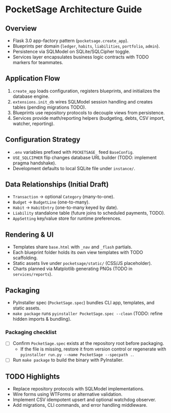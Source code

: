 # PocketSage Architecture Guide

## Overview
- Flask 3.0 app-factory pattern (`pocketsage.create_app`).
- Blueprints per domain (`ledger`, `habits`, `liabilities`, `portfolio`, `admin`).
- Persistence via SQLModel on SQLite/SQLCipher toggle.
- Services layer encapsulates business logic contracts with TODO markers for teammates.

## Application Flow
1. `create_app` loads configuration, registers blueprints, and initializes the database engine.
2. `extensions.init_db` wires SQLModel session handling and creates tables (pending migrations TODO).
3. Blueprints use repository protocols to decouple views from persistence.
4. Services provide math/reporting helpers (budgeting, debts, CSV import, watcher, reporting).

## Configuration Strategy
- `.env` variables prefixed with `POCKETSAGE_` feed `BaseConfig`.
- `USE_SQLCIPHER` flip changes database URL builder (TODO: implement pragma handshake).
- Development defaults to local SQLite file under `instance/`.

## Data Relationships (Initial Draft)
- `Transaction` -> optional `Category` (many-to-one).
- `Budget` -> `BudgetLine` (one-to-many).
- `Habit` -> `HabitEntry` (one-to-many keyed by date).
- `Liability` standalone table (future joins to scheduled payments, TODO).
- `AppSetting` key/value store for runtime preferences.

## Rendering & UI
- Templates share `base.html` with `_nav` and `_flash` partials.
- Each blueprint folder holds its own view templates with TODO scaffolding.
- Static assets live under `pocketsage/static/` (CSS/JS placeholder).
- Charts planned via Matplotlib generating PNGs (TODO in `services/reports`).

## Packaging
- PyInstaller spec (`PocketSage.spec`) bundles CLI app, templates, and static assets.
- `make package` runs `pyinstaller PocketSage.spec --clean` (TODO: refine hidden imports & bundling).

### Packaging checklist
- [ ] Confirm `PocketSage.spec` exists at the repository root before packaging.
  - If the file is missing, restore it from version control or regenerate with `pyinstaller run.py --name PocketSage --specpath .`.
- [ ] Run `make package` to build the binary with PyInstaller.

## TODO Highlights
- Replace repository protocols with SQLModel implementations.
- Wire forms using WTForms or alternative validation.
- Implement CSV idempotent upsert and optional watchdog observer.
- Add migrations, CLI commands, and error handling middleware.
